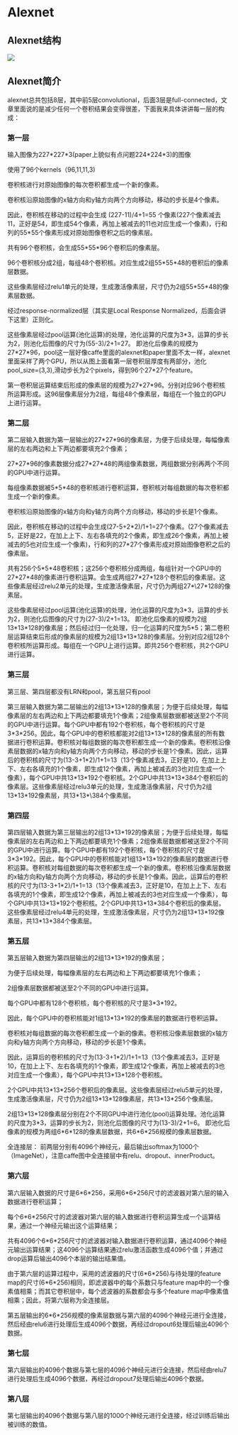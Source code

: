 # Alexnet
## Alexnet结构
![ ](../pics/alexnet1.jpg  "alexnet_structure")

## Alexnet简介
alexnet总共包括8层，其中前5层convolutional，后面3层是full-connected，文章里面说的是减少任何一个卷积结果会变得很差，下面我来具体讲讲每一层的构成：

### 第一层
输入图像为227\*227\*3(paper上貌似有点问题224\*224\*3)的图像

使用了96个kernels（96,11,11,3)

卷积核进行对原始图像的每次卷积都生成一个新的像素。

卷积核沿原始图像的x轴方向和y轴方向两个方向移动，移动的步长是4个像素。

因此，卷积核在移动的过程中会生成 (227-11)/4+1=55 个像素(227个像素减去11，正好是54，即生成54个像素，再加上被减去的11也对应生成一个像素)，行和列的55\*55个像素形成对原始图像卷积之后的像素层。

共有96个卷积核，会生成55\*55\*96个卷积后的像素层。

96个卷积核分成2组，每组48个卷积核。对应生成2组55\*55\*48的卷积后的像素层数据。

这些像素层经过relu1单元的处理，生成激活像素层，尺寸仍为2组55\*55\*48的像素层数据。

经过response-normalized层（其实是Local Response Normalized，后面会讲下这里）正则化。

这些像素层经过pool运算(池化运算)的处理，池化运算的尺度为3*3，运算的步长为2，则池化后图像的尺寸为(55-3)/2+1=27。 即池化后像素的规模为27\*27\*96，pool这一层好像caffe里面的alexnet和paper里面不太一样，alexnet里面采样了两个GPU，所以从图上面看第一层卷积层厚度有两部分，池化pool_size=(3,3),滑动步长为2个pixels，得到96个27\*27个feature。

第一卷积层运算结束后形成的像素层的规模为27\*27\*96。分别对应96个卷积核所运算形成。这96层像素层分为2组，每组48个像素层，每组在一个独立的GPU上进行运算。

### 第二层
第二层输入数据为第一层输出的27\*27\*96的像素层，为便于后续处理，每幅像素层的左右两边和上下两边都要填充2个像素；

27\*27\*96的像素数据分成27\*27\*48的两组像素数据，两组数据分别再两个不同的GPU中进行运算。

每组像素数据被5\*5\*48的卷积核进行卷积运算，卷积核对每组数据的每次卷积都生成一个新的像素。

卷积核沿原始图像的x轴方向和y轴方向两个方向移动，移动的步长是1个像素。

因此，卷积核在移动的过程中会生成(27-5+2\*2)/1+1=27个像素。(27个像素减去5，正好是22，在加上上下、左右各填充的2个像素，即生成26个像素，再加上被减去的5也对应生成一个像素)，行和列的27\*27个像素形成对原始图像卷积之后的像素层。

共有256个5\*5\*48卷积核；这256个卷积核分成两组，每组针对一个GPU中的27\*27\*48的像素进行卷积运算。会生成两组27\*27\*128个卷积后的像素层。这些像素层经过relu2单元的处理，生成激活像素层，尺寸仍为两组27*\27\*128的像素层。

这些像素层经过pool运算(池化运算)的处理，池化运算的尺度为3\*3，运算的步长为2，则池化后图像的尺寸为(27-3)/2+1=13。 即池化后像素的规模为2组13\*13\*128的像素层；然后经过归一化处理，归一化运算的尺度为5\*5；第二卷积层运算结束后形成的像素层的规模为2组13\*13\*128的像素层。分别对应2组128个卷积核所运算形成。每组在一个GPU上进行运算。即共256个卷积核，共2个GPU进行运算。
### 第三层
第三层、第四层都没有LRN和pool，第五层只有pool

第三层输入数据为第二层输出的2组13\*13\*128的像素层；为便于后续处理，每幅像素层的左右两边和上下两边都要填充1个像素；2组像素层数据都被送至2个不同的GPU中进行运算。每个GPU中都有192个卷积核，每个卷积核的尺寸是3\*3\*256。因此，每个GPU中的卷积核都能对2组13\*13\*128的像素层的所有数据进行卷积运算。卷积核对每组数据的每次卷积都生成一个新的像素。卷积核沿像素层数据的x轴方向和y轴方向两个方向移动，移动的步长是1个像素。因此，运算后的卷积核的尺寸为(13-3+1\*2)/1+1=13（13个像素减去3，正好是10，在加上上下、左右各填充的1个像素，即生成12个像素，再加上被减去的3也对应生成一个像素），每个GPU中共13\*13\*192个卷积核。2个GPU中共13\*13\*384个卷积后的像素层。这些像素层经过relu3单元的处理，生成激活像素层，尺寸仍为2组13\*13\*192像素层，共13\*13*\384个像素层。
### 第四层
第四层输入数据为第三层输出的2组13\*13\*192的像素层；为便于后续处理，每幅像素层的左右两边和上下两边都要填充1个像素；2组像素层数据都被送至2个不同的GPU中进行运算。每个GPU中都有192个卷积核，每个卷积核的尺寸是3\*3\*192。因此，每个GPU中的卷积核能对1组13\*13\*192的像素层的数据进行卷积运算。卷积核对每组数据的每次卷积都生成一个新的像素。卷积核沿像素层数据的x轴方向和y轴方向两个方向移动，移动的步长是1个像素。因此，运算后的卷积核的尺寸为(13-3+1\*2)/1+1=13（13个像素减去3，正好是10，在加上上下、左右各填充的1个像素，即生成12个像素，再加上被减去的3也对应生成一个像素），每个GPU中共13\*13\*192个卷积核。2个GPU中共13\*13\*384个卷积后的像素层。这些像素层经过relu4单元的处理，生成激活像素层，尺寸仍为2组13\*13\*192像素层，共13\*13\*384个像素层。

### 第五层
第五层输入数据为第四层输出的2组13\*13\*192的像素层；

为便于后续处理，每幅像素层的左右两边和上下两边都要填充1个像素；

2组像素层数据都被送至2个不同的GPU中进行运算。

每个GPU中都有128个卷积核，每个卷积核的尺寸是3\*3\*192。

因此，每个GPU中的卷积核能对1组13\*13\*192的像素层的数据进行卷积运算。

卷积核对每组数据的每次卷积都生成一个新的像素。卷积核沿像素层数据的x轴方向和y轴方向两个方向移动，移动的步长是1个像素。

因此，运算后的卷积核的尺寸为(13-3+1\*2)/1+1=13（13个像素减去3，正好是10，在加上上下、左右各填充的1个像素，即生成12个像素，再加上被减去的3也对应生成一个像素），每个GPU中共13\*13\*128个卷积核。

2个GPU中共13\*13\*256个卷积后的像素层。这些像素层经过relu5单元的处理，生成激活像素层，尺寸仍为2组13\*13\*128像素层，共13\*13\*256个像素层。

2组13\*13\*128像素层分别在2个不同GPU中进行池化(pool)运算处理。池化运算的尺度为3\*3，运算的步长为2，则池化后图像的尺寸为(13-3)/2+1=6。 即池化后像素的规模为两组6\*6\*128的像素层数据，共6\*6\*256规模的像素层数据。

全连接层： 前两层分别有4096个神经元，最后输出softmax为1000个（ImageNet），注意caffe图中全连接层中有relu、dropout、innerProduct。
### 第六层

第六层输入数据的尺寸是6\*6\*256，采用6\*6\*256尺寸的滤波器对第六层的输入数据进行卷积运算；

每个6\*6\*256尺寸的滤波器对第六层的输入数据进行卷积运算生成一个运算结果，通过一个神经元输出这个运算结果；

共有4096个6\*6\*256尺寸的滤波器对输入数据进行卷积运算，通过4096个神经元输出运算结果；这4096个运算结果通过relu激活函数生成4096个值；并通过drop运算后输出4096个本层的输出结果值。

由于第六层的运算过程中，采用的滤波器的尺寸(6\*6\*256)与待处理的feature map的尺寸(6\*6\*256)相同，即滤波器中的每个系数只与feature map中的一个像素值相乘；而其它卷积层中，每个滤波器的系数都会与多个feature map中像素值相乘；因此，将第六层称为全连接层。

第五层输出的6\*6\*256规模的像素层数据与第六层的4096个神经元进行全连接，然后经由relu6进行处理后生成4096个数据，再经过dropout6处理后输出4096个数据。

### 第七层

第六层输出的4096个数据与第七层的4096个神经元进行全连接，然后经由relu7进行处理后生成4096个数据，再经过dropout7处理后输出4096个数据。

### 第八层

第七层输出的4096个数据与第八层的1000个神经元进行全连接，经过训练后输出被训练的数值。


